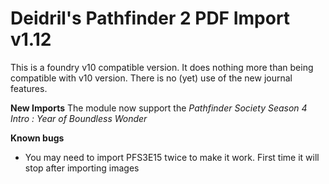 # Deidril's Pathfinder 2 PDF Import v1.12
This is a foundry v10 compatible version. It does nothing more than being compatible with v10 version.
There is no (yet) use of the new journal features.

**New Imports**
The module now support the *Pathfinder Society Season 4 Intro : Year of Boundless Wonder*

**Known bugs**
- You may need to import PFS3E15 twice to make it work. First time it will stop after importing images



